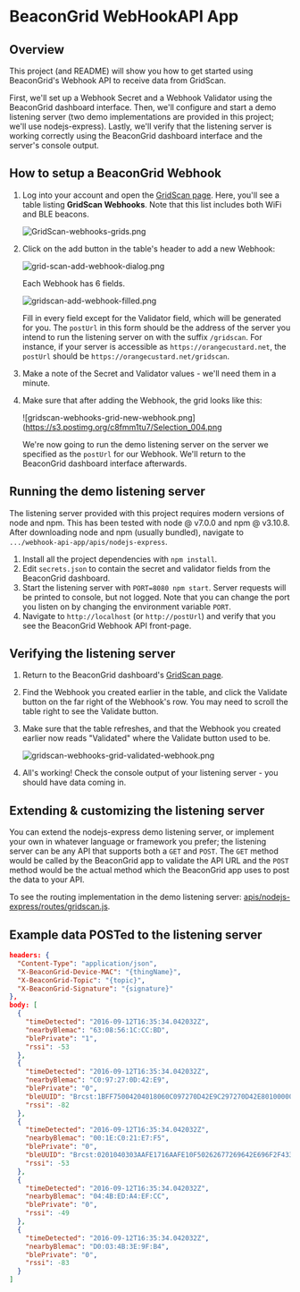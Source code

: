 # BeaconGrid WebHookAPI App

## Overview
This project (and README) will show you how to get started using BeaconGrid's
Webhook API to receive data from GridScan.

First, we'll set up a Webhook Secret and a Webhook Validator using the
BeaconGrid dashboard interface. Then, we'll configure and start a demo listening
server (two demo implementations are provided in this project; we'll use
nodejs-express). Lastly, we'll verify that the listening server is working
correctly using the BeaconGrid dashboard interface and the server's console
output.

## How to setup a BeaconGrid Webhook
1. Log into your account and open the [GridScan page](https://dashboard.beacongrid.com/#/GridScans).
    Here, you'll see a table listing **GridScan Webhooks**. Note that this
    list includes both WiFi and BLE beacons.

    ![GridScan-webhooks-grids.png](https://s16.postimg.org/ejnb0p7mr/Selection_001.png)

2. Click on the add button in the table's header to add a new Webhook:

    ![grid-scan-add-webhook-dialog.png](https://s16.postimg.org/fzytiuajl/Selection_002.png)

    Each Webhook has 6 fields.

    ![gridscan-add-webhook-filled.png](https://s16.postimg.org/4eonb4p29/Selection_005.png)

    Fill in every field except for the Validator field, which will be generated
    for you. The `postUrl` in this form should be the address of the server you
    intend to run the listening server on with the suffix `/gridscan`. For
    instance, if your server is accessible as `https://orangecustard.net`, the
    `postUrl` should be `https://orangecustard.net/gridscan`.

4. Make a note of the Secret and Validator values - we'll need them in a minute.

5. Make sure that after adding the Webhook, the grid looks like this:

    ![gridscan-webhooks-grid-new-webhook.png](https://s3.postimg.org/c8fmm1tu7/Selection_004.png

    We're now going to run the demo listening server on the server we specified
    as the `postUrl` for our Webhook. We'll return to the BeaconGrid dashboard
    interface afterwards.

## Running the demo listening server
The listening server provided with this project requires modern versions of
node and npm. This has been tested with node @ v7.0.0 and npm @ v3.10.8. After
downloading node and npm (usually bundled), navigate to
`.../webhook-api-app/apis/nodejs-express`.

1. Install all the project dependencies with `npm install`.
2. Edit `secrets.json` to contain the secret and validator fields from the
BeaconGrid dashboard.
2. Start the listening server with `PORT=8080 npm start`. Server requests will
be printed to console, but not logged. Note that you can change the port you
listen on by changing the environment variable `PORT`.
3. Navigate to `http://localhost` (or `http://postUrl`) and verify that you see the
BeaconGrid Webhook API front-page.

## Verifying the listening server
1. Return to the BeaconGrid dashboard's
[GridScan page](https://dashboard.beacongrid.com/#/webhooks).
2. Find the Webhook you created earlier in the table, and click the Validate
button on the far right of the Webhook's row. You may need to scroll the table
right to see the Validate button.
3. Make sure that the table refreshes, and that the Webhook you created earlier now
reads "Validated" where the Validate button used to be.

    ![gridscan-webhooks-grid-validated-webhook.png](https://s16.postimg.org/7mt4o6bc1/Selection_006.png)

4. All's working! Check the console output of your listening server - you should
have data coming in.

## Extending & customizing the listening server
You can extend the nodejs-express demo listening server, or implement your own
in whatever language or framework you prefer; the listening server can be any
API that supports both a `GET` and `POST`. The `GET` method would be called by
the BeaconGrid app to validate the API URL and the `POST` method would be the
actual method which the BeaconGrid app uses to post the data to your API.

To see the routing implementation in the demo listening server: [apis/nodejs-express/routes/gridscan.js](https://github.com/BeaconGrid/webhook-api-app/blob/master/apis/nodejs-express/routes/gridscan.js).

## Example data POSTed to the listening server
```json
headers: {
  "Content-Type": "application/json",
  "X-BeaconGrid-Device-MAC": "{thingName}",
  "X-BeaconGrid-Topic": "{topic}",
  "X-BeaconGrid-Signature": "{signature}"
},
body: [
  {
    "timeDetected": "2016-09-12T16:35:34.042032Z",
    "nearbyBlemac": "63:08:56:1C:CC:BD",
    "blePrivate": "1",
    "rssi": -53
  },
  {
    "timeDetected": "2016-09-12T16:35:34.042032Z",
    "nearbyBlemac": "C0:97:27:0D:42:E9",
    "blePrivate": "0",
    "bleUUID": "Brcst:1BFF75004204018060C097270D42E9C297270D42E801000000000000",
    "rssi": -82
  },
  {
    "timeDetected": "2016-09-12T16:35:34.042032Z",
    "nearbyBlemac": "00:1E:C0:21:E7:F5",
    "blePrivate": "0",
    "bleUUID": "Brcst:0201040303AAFE1716AAFE10F50262677269642E696F2F4335767275533865",
    "rssi": -53
  },
  {
    "timeDetected": "2016-09-12T16:35:34.042032Z",
    "nearbyBlemac": "04:4B:ED:A4:EF:CC",
    "blePrivate": "0",
    "rssi": -49
  },
  {
    "timeDetected": "2016-09-12T16:35:34.042032Z",
    "nearbyBlemac": "D0:03:4B:3E:9F:B4",
    "blePrivate": "0",
    "rssi": -83
  }
]
```
